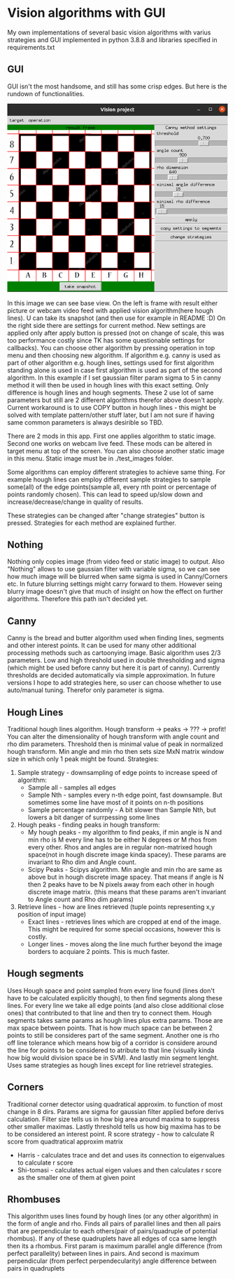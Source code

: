 # Vision algorithms with GUI
My own implementations of several basic vision algorithms with varius strategies and GUI implemented in python 3.8.8 and libraries specified in requirements.txt

## GUI
GUI isn't the most handsome, and still has some crisp edges. But here is the rundown of functionalities.

![Base app view](https://github.com/DanielKarasek/vision_project/blob/main/doc_images/base_view_screenshot.png)

In this image we can see base view. On the left is frame with result either picture or webcam video feed with applied vision algorithm(here hough lines).
U can take its snapshot (and then use for example in README :D) On the right side there are settings for current method.
New settings are applied only after apply button is pressed (not on change of scale, this was too performance costly since TK has some questionable settings for callbacks).
You can choose other algorithm by pressing operation in top menu and then choosing new algorithm.
If algorithm e.g. canny is used as part of other algorithm e.g. hough lines, settings used for first algorithm standing alone is used in case first algorithm is used as part of the second algorithm. In this example if I set gaussian filter param sigma to 5 in canny method it will then be used in hough lines with this exact setting. Only difference is hough lines and hough segments. These 2 use lot of same parameters but still are 2 different algorithms therefor above doesn't apply. Current workaround is to use COPY button in hough lines - this might be solved with template pattern/other stuff later, but I am not sure if having same common parameters is always desirible so TBD.

There are 2 mods in this app. First one applies algorithm to static image. Second one works on webcam live feed. These mods can be altered in target menu at top of the screen. You can also choose another static image in this menu. Static image must be in ./test_images folder.

Some algorithms can employ different strategies to achieve same thing. For example hough lines can employ different sample strategies to sample some(all) of the edge points(sample all, every nth point or percentage of points randomly chosen). This can lead to speed up/slow down and increase/decrease/change in quality of results.

These strategies can be changed after "change strategies" button is pressed. Strategies for each method are explained further.

 
## Nothing
Nothing only copies image (from video feed or static image) to output. Also "Nothing" allows to use gaussian filter with variable sigma, so we can see how much image will be blurred when same sigma is used in Canny/Corners etc. In future blurring settings might carry forward to them. However seing blurry image doesn't give that much of insight on how the effect on further algorithms. Therefore this path isn't decided yet.

## Canny
Canny is the bread and butter algorithm used when finding lines, segments and other interest points. It can be used for many other additional processing methods such as cartoonying image. Basic algorithm uses 2/3 parameters. Low and high threshold used in double thresholding and sigma (which might be used before canny but here it is part of canny). Currently thresholds are decided automatically via simple approximation. In future versions I hope to add strategies here, so user can choose whether to use auto/manual tuning. Therefor only parameter is sigma.

## Hough Lines
Traditional hough lines algorithm. Hough transform -> peaks -> ??? -> profit! You can alter the dimensionality of hough transform with angle count and rho dim parameters. Threshold then is minimal value of peak in normalized hough transform. Min angle and min rho then sets size MxN matrix window size in which only 1 peak might be found.
Strategies:
1. Sample strategy - downsampling of edge points to increase speed of algorithm:
    * Sample all - samples all edges
    * Sample Nth - samples every n-th edge point, fast downsample. But sometimes some line have most of it points on n-th positions
    * Sample percentage randomly - A bit slower than Sample Nth, but lowers a bit danger of surrpessing some lines
2. Hough peaks - finding peaks in hough transform:
    * My hough peaks - my algorithm to find peaks, if min angle is N and min rho is M every line has to be either N degrees or M rhos from every other. Rhos and angles are in regular non-matrixed hough space(not in hough discrete image kinda spacey). These params are invariant to Rho dim and Angle count.
    * Scipy Peaks - Scipys algorithm. Min angle and min rho are same as above but in hough discrete image spacey. That means if angle is N then 2 peaks have to be N pixels away from each other in hough discrete image matrix. (this means that these params aren't invariant to Angle count and Rho dim params)
3. Retrieve lines - how are lines retrieved (tuple points representing x,y position of input image)
    * Exact lines - retrieves lines which are cropped at end of the image. This might be required for some special occasions, however this is costly.
    * Longer lines - moves along the line much further beyond the image borders to acquiare 2 points. This is much faster.

## Hough segments
Uses Hough space and point sampled from every line found (lines don't have to be calculated explicitly though), to then find segments along these lines. For every line we take all edge points (and also close additional close ones) that contributed to that line and then try to connect them. Hough segments takes same params as hough lines plus extra params. Those are max space between points. That is how much space can be between 2 points to still be consideres part of the same segment. Another one is rho off line tolerance which means how big of a corridor is considere around the line for points to be considered to atribute to that line (visually kinda how big would division space be in SVM). And lastly min segment lenght. Uses same strategies as hough lines except for line retrievel strategies.

## Corners
Traditional corner detector using quadratical approxim. to function of most change in 8 dirs. Params are sigma for gaussian filter applied before derivs calculation. Filter size tells us in how big area around maxima to suppress other smaller maximas. Lastly threshold tells us how big maxima has to be to be considered an interest point.
R score strategy - how to calculate R score from quadtratical approxim matrix
* Harris - calculates trace and det and uses its connection to eigenvalues to calculate r score
* Shi-tomasi - calculates actual eigen values and then calculates r score as the smaller one of them at given point

## Rhombuses
This algorithm uses lines found by hough lines (or any other algorithm) in the form of angle and rho. Finds all pairs of parallel lines and then all pairs that are perpendicular to each others(pair of pairs/quadruple of potential rhombus). If any of these quadruplets have all edges of cca same length then its a rhombus. First param is maximum parallel angle difference (from perfect parallelity) between lines in pairs. And second is maximum perpendicular (from perfect perpendecularity) angle difference between pairs in quadruplets

